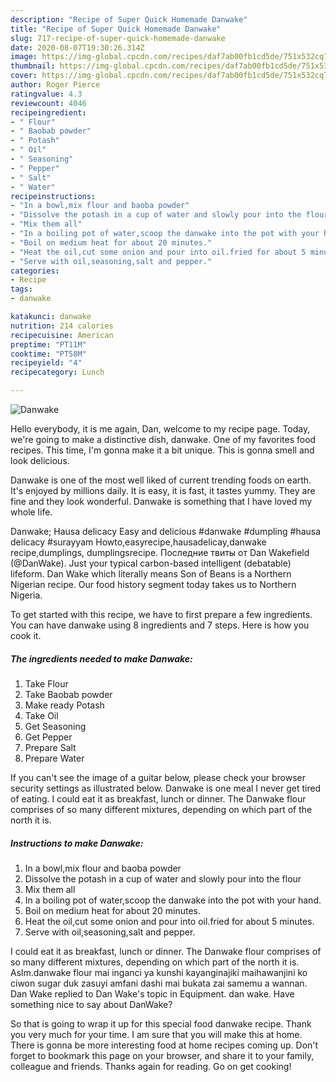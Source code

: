 ```yaml
---
description: "Recipe of Super Quick Homemade Danwake"
title: "Recipe of Super Quick Homemade Danwake"
slug: 717-recipe-of-super-quick-homemade-danwake
date: 2020-08-07T19:30:26.314Z
image: https://img-global.cpcdn.com/recipes/daf7ab00fb1cd5de/751x532cq70/danwake-recipe-main-photo.jpg
thumbnail: https://img-global.cpcdn.com/recipes/daf7ab00fb1cd5de/751x532cq70/danwake-recipe-main-photo.jpg
cover: https://img-global.cpcdn.com/recipes/daf7ab00fb1cd5de/751x532cq70/danwake-recipe-main-photo.jpg
author: Roger Pierce
ratingvalue: 4.3
reviewcount: 4046
recipeingredient:
- " Flour"
- " Baobab powder"
- " Potash"
- " Oil"
- " Seasoning"
- " Pepper"
- " Salt"
- " Water"
recipeinstructions:
- "In a bowl,mix flour and baoba powder"
- "Dissolve the potash in a cup of water and slowly pour into the flour"
- "Mix them all"
- "In a boiling pot of water,scoop the danwake into the pot with your hand."
- "Boil on medium heat for about 20 minutes."
- "Heat the oil,cut some onion and pour into oil.fried for about 5 minutes."
- "Serve with oil,seasoning,salt and pepper."
categories:
- Recipe
tags:
- danwake

katakunci: danwake 
nutrition: 214 calories
recipecuisine: American
preptime: "PT11M"
cooktime: "PT58M"
recipeyield: "4"
recipecategory: Lunch

---
```



![Danwake](https://img-global.cpcdn.com/recipes/daf7ab00fb1cd5de/751x532cq70/danwake-recipe-main-photo.jpg)

Hello everybody, it is me again, Dan, welcome to my recipe page. Today, we're going to make a distinctive dish, danwake. One of my favorites food recipes. This time, I'm gonna make it a bit unique. This is gonna smell and look delicious.

Danwake is one of the most well liked of current trending foods on earth. It's enjoyed by millions daily. It is easy, it is fast, it tastes yummy. They are fine and they look wonderful. Danwake is something that I have loved my whole life.

Danwake; Hausa delicacy Easy and delicious #danwake #dumpling #hausa delicacy #surayyam Howto,easyrecipe,hausadelicay,danwake recipe,dumplings, dumplingsrecipe. Последние твиты от Dan Wakefield (@DanWake). Just your typical carbon-based intelligent (debatable) lifeform. Dan Wake which literally means Son of Beans is a Northern Nigerian recipe. Our food history segment today takes us to Northern Nigeria.


To get started with this recipe, we have to first prepare a few ingredients. You can have danwake using 8 ingredients and 7 steps. Here is how you cook it.

<!--inarticleads1-->

##### The ingredients needed to make Danwake:

1. Take  Flour
1. Take  Baobab powder
1. Make ready  Potash
1. Take  Oil
1. Get  Seasoning
1. Get  Pepper
1. Prepare  Salt
1. Prepare  Water


If you can&#39;t see the image of a guitar below, please check your browser security settings as illustrated below. Danwake is one meal I never get tired of eating. I could eat it as breakfast, lunch or dinner. The Danwake flour comprises of so many different mixtures, depending on which part of the north it is. 

<!--inarticleads2-->

##### Instructions to make Danwake:

1. In a bowl,mix flour and baoba powder
1. Dissolve the potash in a cup of water and slowly pour into the flour
1. Mix them all
1. In a boiling pot of water,scoop the danwake into the pot with your hand.
1. Boil on medium heat for about 20 minutes.
1. Heat the oil,cut some onion and pour into oil.fried for about 5 minutes.
1. Serve with oil,seasoning,salt and pepper.


I could eat it as breakfast, lunch or dinner. The Danwake flour comprises of so many different mixtures, depending on which part of the north it is. Aslm.danwake flour mai inganci ya kunshi kayanginajiki maihawanjini ko ciwon sugar duk zasuyi amfani dashi mai bukata zai samemu a wannan. Dan Wake replied to Dan Wake&#39;s topic in Equipment. dan wake. Have something nice to say about DanWake? 

So that is going to wrap it up for this special food danwake recipe. Thank you very much for your time. I am sure that you will make this at home. There is gonna be more interesting food at home recipes coming up. Don't forget to bookmark this page on your browser, and share it to your family, colleague and friends. Thanks again for reading. Go on get cooking!
